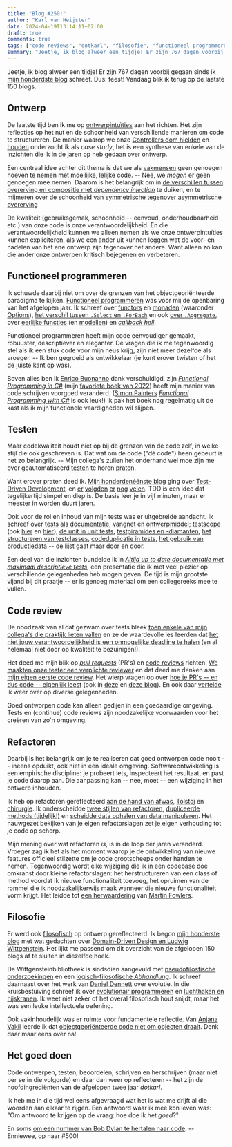 ```yaml
---
title: "Blog #250!"
author: "Karl van Heijster"
date: 2024-04-19T13:14:11+02:00
draft: true
comments: true
tags: ["code reviews", "dotkarl", "filosofie", "functioneel programmeren", "intentie van code", "refactoren", "testen"]
summary: "Jeetje, ik blog alweer een tijdje! Er zijn 767 dagen voorbij gegaan sinds ik mijn honderdste blog schreef. Dus: feest! Vandaag blik ik terug op de laatste 150 blogs."
---
```


Jeetje, ik blog alweer een tijdje! Er zijn 767 dagen voorbij gegaan sinds ik [mijn honderdste blog](/blog/22/03/blog-100/ "'Blog #100!'") schreef. Dus: feest! Vandaag blik ik terug op de laatste 150 blogs.


## Ontwerp


De laatste tijd ben ik me op [ontwerpintuïties](/blog/23/12/codefluisteren/ "'Codefluisteren'") aan het richten. Het zijn reflecties op het nut en de schoonheid van verschillende manieren om code te structureren. De manier waarop we onze [Controllers dom hielden](/blog/24/03/hoe-we-onze-controllers-dom-hielden/ "'Hoe we onze Controllers dom hielden'") en [houden](/blog/24/04/hoe-we-onze-controllers-dom-houden/ "'Hoe we onze Controllers dom houden'") onderzocht ik als *case study*, het is een synthese van enkele van de inzichten die ik in de jaren op heb gedaan over ontwerp.


Een centraal idee achter dit thema is dat we als [vakmensen](/blog/23/08/overpeinzingen-over-vakmanschap/ "'Overpeinzingen (over vakmanschap)'") geen genoegen hoeven te nemen met moeilijke, lelijke code. -- Nee, we *mogen* er geen genoegen mee nemen. Daarom is het belangrijk om in [de verschillen tussen overerving en compositie met *dependency injection*](/blog/24/01/overerving-compositie-en-dependency-injection/ "'Overerving, compositie en dependency injection'") te duiken, en te mijmeren over de schoonheid van [symmetrische tegenover asymmetrische overerving](/blog/24/01/symmetrische-en-asymmetrische-overerving/ "'Symmetrische en asymmetrische overerving'") 


De kwaliteit (gebruiksgemak, schoonheid -- eenvoud, onderhoudbaarheid etc.) van onze code is onze verantwoordelijkheid. En die verantwoordelijkheid kunnen we alleen nemen als we onze ontwerpintuïties kunnen expliciteren, als we een ander uit kunnen leggen wat de voor- en nadelen van het ene ontwerp zijn tegenover het andere. Want alleen zo kan die ander onze ontwerpen kritisch bejegenen en verbeteren.


## Functioneel programmeren


Ik schuwde daarbij niet om over de grenzen van het objectgeoriënteerde paradigma te kijken. [Functioneel programmeren](/tags/functioneel-programmeren/ "Blogs met de tag 'functioneel programmeren'") was voor mij de openbaring van het afgelopen jaar. Ik schreef over [functors](/blog/22/10/wat-is-een-functor/ "'Wat is een functor?'") en [monaden](/blog/22/12/wat-is-een-monad/ "'Wat is een monad?'") (waaronder [Options](/blog/22/08/spelen-met-options/ "'Spelen met Options'")), [het verschil tussen `.Select` en `.ForEach`](/blog/22/10/de-foreach-aan-het-eind-van-je-functieketen/ "'De ForEach aan het eind van je functieketen'") en ook [over `.Aggregate`](/blog/23/03/foreach-aggregate-en-select/ "'ForEach, Aggregate en Select'"), over [eerlijke functies](/blog/22/07/wat-zijn-eerlijke-functies/ "'Wat zijn eerlijke functies?'") (en [modellen](/blog/23/01/eerlijke-domeinmodellen/ "'Eerlijke domeinmodellen'")) en [*callback hell*](/blog/24/02/callback-hell/ "'Callback hell'").


Functioneel programmeren heeft mijn code eenvoudiger gemaakt, robuuster, descriptiever en eleganter. De vragen die ik me tegenwoordig stel als ik een stuk code voor mijn neus krijg, zijn niet meer dezelfde als vroeger. -- Ik ben gegroeid als ontwikkelaar (je kunt erover twisten of het de juiste kant op was).


Boven alles ben ik [Enrico Buonanno](https://medium.com/@enrico.buonanno) dank verschuldigd, zijn [*Functional Programming in C#*](https://www.manning.com/books/functional-programming-in-c-sharp-second-edition) (mijn [favoriete boek van 2022](/blog/22/12/de-beste-boeken-over-software-ontwikkeling-die-ik-in-2022-las/ "'De beste boeken over software ontwikkeling die ik in 2022 las'")) heeft mijn manier van code schrijven voorgoed veranderd. ([Simon Painters](https://www.thecodepainter.co.uk/) [*Functional Programming with C#*](https://www.oreilly.com/library/view/functional-programming-with/9781492097068/) is ook leuk!) Ik pak het boek nog regelmatig uit de kast als ik mijn functionele vaardigheden wil slijpen.


## Testen


Maar codekwaliteit houdt niet op bij de grenzen van de code zelf, in welke stijl die ook geschreven is. Dat wat om de code ("dé code") heen gebeurt is net zo belangrijk. -- Mijn collega's zullen het onderhand wel moe zijn me over geautomatiseerd [testen](/tags/testen/ "Blogs met de tag 'testen'") te horen praten. 


Want erover praten deed ik. [Mijn honderdenéénste blog](/blog/22/03/agile-en-test-driven-development/ "'Agile en Test-Driven Development'") ging over [Test-Driven Development](/tags/test-driven-development/ "Blogs met de tag 'test-driven development'"), en [er](/blog/22/04/een-test-per-keer/ "'Eén test per keer'") [volgden](/blog/22/04/legacy-code-en-test-driven-development/ "'Legacy code en Test-Driven Development'") [er](/blog/22/05/nog-een-reden-om-testgedreven-te-ontwikkelen/ "'Nóg een reden om testgedreven te ontwikkelen'") [nog](/blog/22/06/mijn-eerste-testgedreven-stapjes/ "'Mijn eerste testgedreven stapjes'") [velen](/blog/22/08/test-driven-development-is-een-ontwerpdiscipline/ "'Test-driven development is een ontwerpdiscipline'"). TDD is een idee dat tegelijkertijd simpel en diep is. De basis leer je in vijf minuten, maar er meester in worden duurt jaren.


Ook voor de rol en inhoud van mijn tests was er uitgebreide aandacht. Ik schreef over [tests als documentatie](/blog/22/09/tests-als-documentatie/ "'Tests als documentatie'"), [vangnet](/blog/22/09/tests-als-vangnet/ "'Tests als vangnet'") en [ontwerpmiddel](/blog/22/09/tests-als-ontwerpmiddel/ "'Tests als ontwerpmiddel'"); [testscope](/blog/22/06/testen-via-de-voordeur/ "'Testen via de voordeur'") (ook [hier](/blog/22/11/test-het-systeem-niet-de-class/ "'Test het systeem, niet de class'") en [hier](/blog/22/12/tests-zijn-specs/ "'Tests zijn specs'")), [de unit in unit tests](http://blog/22/11/wat-is-een-unit/ "'Wat is een unit?'"), [testpiramides en -diamanten](/blog/22/07/zelfs-de-testpiramide-is-niet-meer-heilig/ "'Zelfs de testpiramide is niet meer heilig!'"), [het structureren van testclasses](/blog/22/12/over-de-volgorde-van-je-unit-tests/ "'Over de volgorde van je unit tests'"), [codeduplicatie in tests](/blog/23/02/waarom-dry-waarom-damp/ "'Waarom DRY? Waarom DAMP?'"), [het gebruik van productiedata](/blog/23/03/testen-met-productiedata/ "'Testen met productiedata'") -- de lijst gaat maar door en door.


Een deel van die inzichten bundelde ik in [*Altijd up to date documentatie met maximaal descriptieve tests*](/talks/altijd-up-to-date-documentatie-met-maximaal-descriptieve-tests/ "'Altijd up to date documentatie met maximaal descriptieve tests'"), een presentatie die ik met veel plezier op verschillende gelegenheden heb mogen geven. De tijd is mijn grootste vijand bij dit praatje -- er is genoeg materiaal om een collegereeks mee te vullen.


## Code review


De noodzaak van al dat gezwam over tests bleek [toen enkele van mijn collega's die praktijk lieten vallen](/blog/23/04/tijdreis/ "'Tijdreis'") en ze de waardevolle les leerden dat [het niet jouw verantwoordelijkheid is een onmogelijke deadline te halen](/blog/23/05/het-is-niet-jouw-verantwoordelijkheid-een-onmogelijke-deadline-te-halen/ "'Het is niet jouw verantwoordelijkheid een onmogelijke deadline te halen'") (en al helemaal niet door op kwaliteit te bezuinigen!). 


Het deed me mijn blik op [*pull requests*](/tags/pull-requests/ "Blogs met de tag 'pull requests'") (PR's) en [code reviews](/tags/code-reviews/ "Blogs met de tag 'code reviews'") richten. [We maakten onze tester een verplichte reviewer](/blog/23/07/de-tester-als-code-reviewer/ "'De tester als code reviewer'") en dat deed me denken aan [mijn eigen eerste code review](/blog/23/08/mijn-eerste-code-review/ "'Mijn eerste code review'"). Het wierp vragen op over [hoe je PR's -- en dus code -- eigenlijk leest](/blog/23/09/drie-vragen-die-elk-pull-request-moet-beantwoorden/ "'Drie vragen die elk pull request moet beantwoorden'") (ook in [deze](/blog/23/10/nog-enkele-reflecties-op-pull-requests/ "'Nog enkele reflecties op pull requests'") en [deze blog](/blog/23/11/waarom-wat-en-hoe/ "'Waarom, wat en hoe'")). En ook daar [vertelde](/talks/de-edele-kunst-van-het-pull-request/ "'De edele kunst van het pull request'") ik weer over op diverse gelegenheden.


Goed ontworpen code kan alleen gedijen in een goedaardige omgeving. Tests en (continue) code reviews zijn noodzakelijke voorwaarden voor het creëren van zo'n omgeving.


## Refactoren


Daarbij is het belangrijk om je te realiseren dat goed ontworpen code nooit -- ineens opduikt, ook niet in een ideale omgeving. Softwareontwikkeling is een empirische discipline: je probeert iets, inspecteert het resultaat, en past je code daarop aan. Die aanpassing kan -- nee, moet -- een wijziging in het ontwerp inhouden.


Ik heb op refactoren gereflecteerd [aan de hand van afwas](/blog/22/09/over-afwas-en-software/ "'Over afwas en software'"), [Tolstoj](/blog/22/05/refactoren-na-tolstoj/ "'Refactoren na Tolstoj'") en [chirurgie](/blog/22/04/de-ontwikkelaar-als-chirurg/ "'De ontwikkelaar als chirurg'"). Ik onderscheidde [twee stijlen van refactoren](/blog/22/08/twee-stijlen-van-refactoren/ "'Twee stijlen van refactoren'"), [dupliceerde methods (tijdelijk!)](/blog/23/07/waarom-ik-die-method-dupliceer/ "'Waarom ik die method dupliceer'") en [scheidde data ophalen van data manipuleren](/blog/22/08/scheid-data-ophalen-van-data-manipuleren/ "'Scheid data ophalen van data manipuleren'"). Het nauwgezet bekijken van je eigen refactorslagen zet je eigen verhouding tot je code op scherp.


Mijn mening over wat refactoren *is*, is in de loop der jaren veranderd. Vroeger zag ik het als het moment waarop je de ontwikkeling van nieuwe features officieel stilzette om je code grootscheeps onder handen te nemen. Tegenwoordig wordt elke wijziging die ik in een codebase doe omkranst door kleine refactorslagen: het herstructureren van een class of method voordat ik nieuwe functionaliteit toevoeg, het opruimen van de rommel die ik noodzakelijkerwijs maak wanneer die nieuwe functionaliteit vorm krijgt. Het leidde tot [een herwaardering](/blog/24/02/een-herwaardering-van-fowlers-refactoring/ "'Een herwaardering van Fowlers Refactoring'") van [Martin Fowlers](https://martinfowler.com/).


## Filosofie


Er werd ook [filosofisch](/tags/filosofie/ "Blogs met de tag 'filosofie'") op ontwerp gereflecteerd. Ik begon [mijn honderste blog](/blog/22/03/blog-100/ "'Blog #100!'") met wat gedachten over [Domain-Driven Design en Ludwig Wittgenstein](/blog/21/08/domain-driven-design-en-ludwig-wittgenstein/ "'Domain-Driven Design en Ludwig Wittgenstein'"). Het lijkt me passend om dit overzicht van de afgelopen 150 blogs af te sluiten in diezelfde hoek. 


De Wittgensteinbibliotheek is sindsdien aangevuld met [pseudofilosfische onderzoekingen](/blog/23/09/pseudofilosofische-onderzoekingen-i-en-ii/ "'Pseudofilosofische onderzoekingen (I & II)'") en een [logisch-filosofische *Abhandlung*](/blog/23/12/logisch-filosofische-verhandeling/ "'Logisch-filosofische verhandeling'"). Ik schreef daarnaast over het werk van [Daniel Dennett](https://en.wikipedia.org/wiki/Daniel_Dennett "'Daniel Dennett', Wikipedia") over evolutie. In die kruisbestuiving schreef ik over [evolutionair programmeren](/blog/23/10/evolutionair-programmeren/ "'Evolutionair programmeren'") en [luchthaken en hijskranen](/blog/23/09/coderen-met-luchthaken-en-hijskranen/ "'Coderen met luchthaken en hijskranen'"). Ik weet niet zeker of het overal filosofisch hout snijdt, maar het was een leuke intellectuele oefening.


Ook vakinhoudelijk was er ruimte voor fundamentele reflectie. Van [Anjana Vakil](https://anjana.dev/) leerde ik dat [objectgeoriënteerde code niet om objecten draait](/blog/23/06/objectgeorienteerd-programmeren-draait-niet-om-objecten/ "'Objectgeoriënteerd programmeren draait niet om objecten'"). Denk daar maar eens over na!


## Het goed doen


Code ontwerpen, testen, beoordelen, schrijven en herschrijven (maar niet per se in die volgorde) en daar dan weer op reflecteren -- het zijn de hoofdingrediënten van de afgelopen twee jaar *dotkarl*. 


Ik heb me in die tijd wel eens afgevraagd wat het is wat me drijft al die woorden aan elkaar te rijgen. Een antwoord waar ik mee kon leven was: "Om antwoord te krijgen op de vraag: hoe doe ik het *goed*?" 


En soms [om een nummer van Bob Dylan te hertalen naar code](/blog/23/06/ode-aan-bod-dylan/ "'Ode aan Bob Dylan'"). -- Enniewee, op naar #500!
